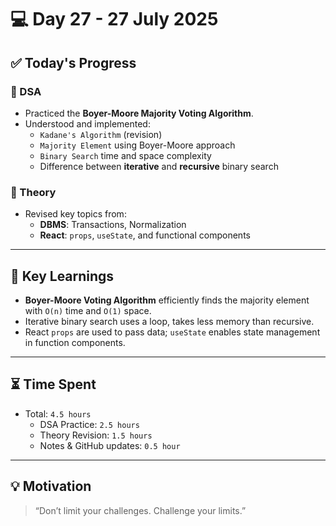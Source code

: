 # 💻 Day 27 - 27 July 2025

## ✅ Today's Progress

### 🔸 DSA
- Practiced the **Boyer-Moore Majority Voting Algorithm**.
- Understood and implemented:
  - `Kadane's Algorithm` (revision)
  - `Majority Element` using Boyer-Moore approach
  - `Binary Search` time and space complexity
  - Difference between **iterative** and **recursive** binary search

### 🔸 Theory
- Revised key topics from:
  - **DBMS**: Transactions, Normalization
  - **React**: `props`, `useState`, and functional components

---

## 📘 Key Learnings

- **Boyer-Moore Voting Algorithm** efficiently finds the majority element with `O(n)` time and `O(1)` space.
- Iterative binary search uses a loop, takes less memory than recursive.
- React `props` are used to pass data; `useState` enables state management in function components.

---

## ⏳ Time Spent

- Total: `4.5 hours`
  - DSA Practice: `2.5 hours`
  - Theory Revision: `1.5 hours`
  - Notes & GitHub updates: `0.5 hour`

---

## 💡 Motivation

> “Don’t limit your challenges. Challenge your limits.”  

